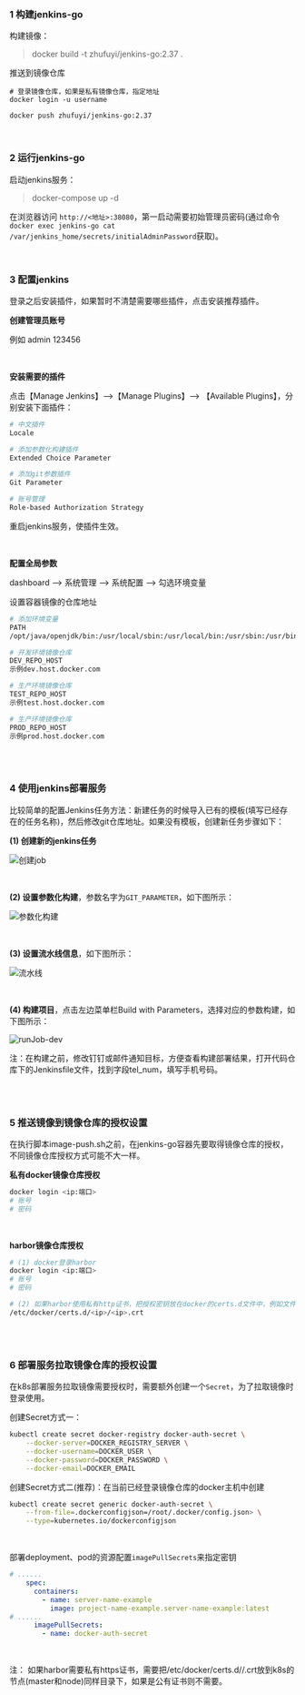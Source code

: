 ### 1 构建jenkins-go

构建镜像：

> docker build -t zhufuyi/jenkins-go:2.37 .

推送到镜像仓库

```shell
# 登录镜像仓库，如果是私有镜像仓库，指定地址
docker login -u username

docker push zhufuyi/jenkins-go:2.37
```

<br>

### 2 运行jenkins-go

启动jenkins服务：

> docker-compose up -d

在浏览器访问 `http://<地址>:38080`，第一启动需要初始管理员密码(通过命令`docker exec jenkins-go cat /var/jenkins_home/secrets/initialAdminPassword`获取)。

<br>

### 3 配置jenkins

登录之后安装插件，如果暂时不清楚需要哪些插件，点击安装推荐插件。

**创建管理员账号**

例如 admin 123456

<br>

**安装需要的插件**

点击【Manage Jenkins】-->【Manage Plugins】--> 【Available Plugins】，分别安装下面插件：

```bash
# 中文插件
Locale

# 添加参数化构建插件
Extended Choice Parameter

# 添加git参数插件
Git Parameter

# 账号管理
Role-based Authorization Strategy
```

重启jenkins服务，使插件生效。

<br>

**配置全局参数**

dashboard --> 系统管理 --> 系统配置 --> 勾选环境变量

设置容器镜像的仓库地址

```bash
# 添加环境变量
PATH
/opt/java/openjdk/bin:/usr/local/sbin:/usr/local/bin:/usr/sbin:/usr/bin:/sbin:/bin:/opt/go/bin

# 开发环境镜像仓库
DEV_REPO_HOST
示例dev.host.docker.com

# 生产环境镜像仓库
TEST_REPO_HOST
示例test.host.docker.com

# 生产环境镜像仓库
PROD_REPO_HOST
示例prod.host.docker.com
```

<br><br>

### 4 使用jenkins部署服务

比较简单的配置Jenkins任务方法：新建任务的时候导入已有的模板(填写已经存在的任务名称)，然后修改git仓库地址。如果没有模板，创建新任务步骤如下：

**(1) 创建新的jenkins任务**

![创建job](pictures/createJob.jpg)

<br>

**(2) 设置参数化构建**，参数名字为`GIT_PARAMETER`，如下图所示：

![参数化构建](pictures/paramSetting.jpg)

<br>

**(3) 设置流水线信息**，如下图所示：

![流水线](pictures/pipelineSetting.jpg)

<br>

**(4) 构建项目**，点击左边菜单栏Build with Parameters，选择对应的参数构建，如下图所示：

![runJob-dev](pictures/building.jpg)

注：在构建之前，修改钉钉或邮件通知目标，方便查看构建部署结果，打开代码仓库下的Jenkinsfile文件，找到字段tel_num，填写手机号码。

<br><br>

### 5 推送镜像到镜像仓库的授权设置

在执行脚本image-push.sh之前，在jenkins-go容器先要取得镜像仓库的授权，不同镜像仓库授权方式可能不大一样。

**私有docker镜像仓库授权**

```bash
docker login <ip:端口>
# 账号
# 密码
```

<br>

**harbor镜像仓库授权**

```bash
# (1) docker登录harbor
docker login <ip:端口>
# 账号
# 密码

# (2) 如果harbor使用私有http证书，把授权密钥放在docker的certs.d文件中，例如文件路径如下：
/etc/docker/certs.d/<ip>/<ip>.crt
```

<br><br>

### 6 部署服务拉取镜像仓库的授权设置

在k8s部署服务拉取镜像需要授权时，需要额外创建一个`Secret`，为了拉取镜像时登录使用。

创建Secret方式一：

```bash
kubectl create secret docker-registry docker-auth-secret \
    --docker-server=DOCKER_REGISTRY_SERVER \
    --docker-username=DOCKER_USER \
    --docker-password=DOCKER_PASSWORD \
    --docker-email=DOCKER_EMAIL
```

创建Secret方式二(推荐)：在当前已经登录镜像仓库的docker主机中创建

```bash
kubectl create secret generic docker-auth-secret \
    --from-file=.dockerconfigjson=/root/.docker/config.json> \
    --type=kubernetes.io/dockerconfigjson
```

<br>

部署deployment、pod的资源配置`imagePullSecrets`来指定密钥

```yaml
# ......
    spec:
      containers:
        - name: server-name-example
          image: project-name-example.server-name-example:latest
# ......
      imagePullSecrets:
        - name: docker-auth-secret
```

<br>

注： 如果harbor需要私有https证书，需要把/etc/docker/certs.d/<ip>/<ip>.crt放到k8s的节点(master和node)同样目录下，如果是公有证书则不需要。
